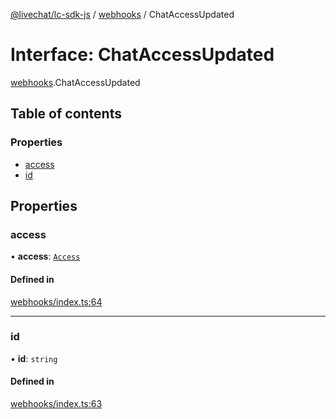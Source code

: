 [@livechat/lc-sdk-js](../README.md) / [webhooks](../modules/webhooks.md) / ChatAccessUpdated

# Interface: ChatAccessUpdated

[webhooks](../modules/webhooks.md).ChatAccessUpdated

## Table of contents

### Properties

- [access](webhooks.ChatAccessUpdated.md#access)
- [id](webhooks.ChatAccessUpdated.md#id)

## Properties

### access

• **access**: [`Access`](webhooks_structures_structures.Access.md)

#### Defined in

[webhooks/index.ts:64](https://github.com/livechat/lc-sdk-js/blob/c7b3817/src/webhooks/index.ts#L64)

___

### id

• **id**: `string`

#### Defined in

[webhooks/index.ts:63](https://github.com/livechat/lc-sdk-js/blob/c7b3817/src/webhooks/index.ts#L63)
